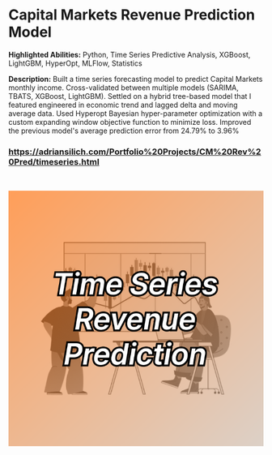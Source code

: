 # Capital Markets Revenue Prediction Model

**Highlighted Abilities:** Python, Time Series Predictive Analysis, XGBoost, LightGBM, HyperOpt, MLFlow, Statistics

**Description:** Built a time series forecasting model to predict Capital Markets monthly income. 
  Cross-validated between multiple models (SARIMA, TBATS, XGBoost, LightGBM). 
  Settled on a hybrid tree-based model that I featured engineered in economic trend and lagged delta and moving average data. 
  Used Hyperopt Bayesian hyper-parameter optimization with a custom expanding window objective function to minimize loss. 
  Improved the previous model's average prediction error from 24.79% to 3.96% 

### https://adriansilich.com/Portfolio%20Projects/CM%20Rev%20Pred/timeseries.html

<br>

![Time Series](https://github.com/asilich123/Resume_Projects/blob/main/CM%20Revenue%20Prediction%20Model/Images/TimeSeries_Card%202.png)

